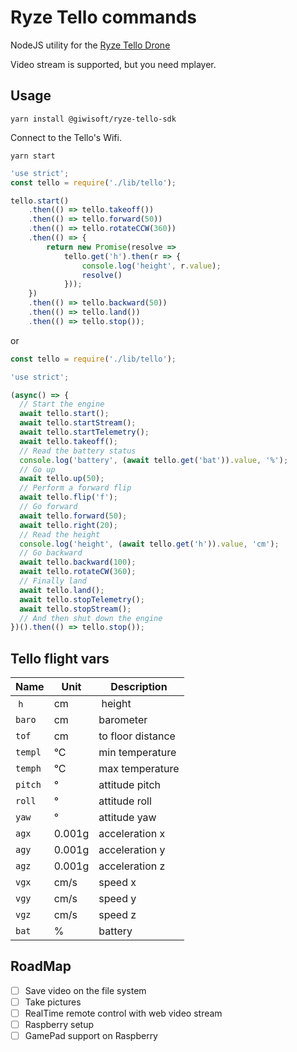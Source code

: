 # Ryze Tello commands

NodeJS utility for the [Ryze Tello Drone](https://www.ryzerobotics.com/tello)

Video stream is supported, but you need mplayer.

## Usage

    yarn install @giwisoft/ryze-tello-sdk

Connect to the Tello's Wifi.

    yarn start

```javascript
'use strict';
const tello = require('./lib/tello');

tello.start()
    .then(() => tello.takeoff())
    .then(() => tello.forward(50))
    .then(() => tello.rotateCCW(360))
    .then(() => {
        return new Promise(resolve =>
            tello.get('h').then(r => {
                console.log('height', r.value);
                resolve()
            }));
    })
    .then(() => tello.backward(50))
    .then(() => tello.land())
    .then(() => tello.stop());
```    

or 

```javascript
const tello = require('./lib/tello');

'use strict';

(async() => {
  // Start the engine
  await tello.start();
  await tello.startStream();
  await tello.startTelemetry();
  await tello.takeoff();
  // Read the battery status
  console.log('battery', (await tello.get('bat')).value, '%');
  // Go up
  await tello.up(50);
  // Perform a forward flip
  await tello.flip('f');
  // Go forward
  await tello.forward(50);
  await tello.right(20);
  // Read the height
  console.log('height', (await tello.get('h')).value, 'cm');
  // Go backward
  await tello.backward(100);
  await tello.rotateCW(360);
  // Finally land
  await tello.land();
  await tello.stopTelemetry();
  await tello.stopStream();
  // And then shut down the engine
})().then(() => tello.stop());
```

## Tello flight vars

| Name | Unit | Description |
| --- | --- | --- |
| `h` | cm | height |
| `baro` | cm | barometer |
| `tof` | cm | to floor distance |
| `templ` | °C | min temperature |
| `temph` | °C | max temperature |
| `pitch` | ° | attitude pitch |
| `roll` | ° | attitude roll |
| `yaw` | ° | attitude yaw |
| `agx` | 0.001g | acceleration x |
| `agy` | 0.001g | acceleration y |
| `agz` | 0.001g | acceleration z |
| `vgx` | cm/s | speed x |
| `vgy` | cm/s | speed y |
| `vgz` | cm/s | speed z | 
| `bat` | % | battery |

## RoadMap

- [ ] Save video on the file system
- [ ] Take pictures
- [ ] RealTime remote control with web video stream
- [ ] Raspberry setup
- [ ] GamePad support on Raspberry
